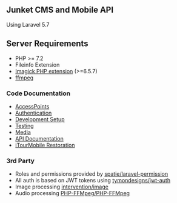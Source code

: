## Junket CMS and Mobile API
Using Laravel 5.7

## Server Requirements
- PHP >= 7.2
- Fileinfo Extension
- [Imagick PHP extension](http://php.net/manual/en/book.imagick.php) (>=6.5.7)
- [ffmpeg](https://www.ffmpeg.org)

### Code Documentation
- [AccessPoints](docs/AccessPoints.md)
- [Authentication](docs/Authentication.md)
- [Development Setup](docs/Development.md)
- [Testing](docs/Testing.md)
- [Media](docs/Media.md)
- [API Documentation](docs/Api.md)
- [iTourMobile Restoration](docs/Restore.md)

### 3rd Party 
- Roles and permissions provided by [spatie/laravel-permission](https://github.com/spatie/laravel-permission)
- All auth is based on JWT tokens using [tymondesigns/jwt-auth](https://github.com/tymondesigns/jwt-auth)
- Image processing [intervention/image](http://image.intervention.io)
- Audio processing [PHP-FFMpeg/PHP-FFMpeg](https://github.com/PHP-FFMpeg/PHP-FFMpeg)
